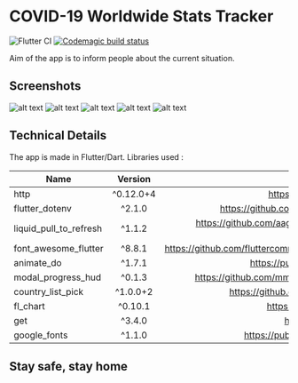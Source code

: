 # COVID-19 Worldwide Stats Tracker
![Flutter CI](https://github.com/esentis/COVID-19-Worldwide-Stats/workflows/Flutter%20CI/badge.svg)
[![Codemagic build status](https://api.codemagic.io/apps/5f1b4db288aa9042c607c29d/5f1b4db288aa9042c607c29c/status_badge.svg)](https://codemagic.io/apps/5f1b4db288aa9042c607c29d/5f1b4db288aa9042c607c29c/latest_build)

Aim of the app is to inform people about the current situation.
## Screenshots
![alt text](https://i.imgur.com/Is3Jw8om.png "Screenshot 1")
![alt text](https://i.imgur.com/BVsx7Yam.png "Screenshot 2")
![alt text](https://i.imgur.com/2v0iS3lm.png "Screenshot 3")
![alt text](https://i.imgur.com/hyTyMgnm.png "Screenshot 4")
![alt text](https://i.imgur.com/PVs4dzkm.png "Screenshot 5")


## Technical Details
The app is made in Flutter/Dart.
Libraries used :

| Name        | Version           | Repo  |
| ------------- |:-------------:| -----:|
| http      | ^0.12.0+4 |https://github.com/dart-lang/http |
| flutter_dotenv  | ^2.1.0 |https://github.com/java-james/flutter_dotenv |
| liquid_pull_to_refresh | ^1.1.2 | https://github.com/aagarwal1012/Liquid-Pull-To-Refresh|
| font_awesome_flutter | ^8.8.1 | https://github.com/fluttercommunity/font_awesome_flutter |
| animate_do | ^1.7.1 | https://pub.dev/packages/animate_do |
| modal_progress_hud | ^0.1.3 | https://github.com/mmcc007/modal_progress_hud |
| country_list_pick | ^1.0.0+2 | https://github.com/hifiaz/country-list-pick |
| fl_chart  | ^0.10.1 | https://pub.dev/packages/fl_chart | 
| get  | ^3.4.0 | https://pub.dev/packages/get |
| google_fonts  | ^1.1.0 | https://pub.dev/packages/google_fonts |

## Stay safe, stay home

